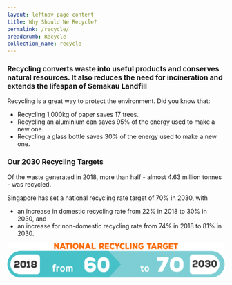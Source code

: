 ```yaml
---
layout: leftnav-page-content
title: Why Should We Recycle?
permalink: /recycle/
breadcrumb: Recycle
collection_name: recycle
---
```


### Recycling converts waste into useful products and conserves natural resources. It also reduces the need for incineration and extends the lifespan of Semakau Landfill

Recycling is a great way to protect the environment. Did you know that:

* Recycling 1,000kg of paper saves 17 trees.
* Recycling an aluminium can saves 95% of the energy used to make a new one.
* Recycling a glass bottle saves 30% of the energy used to make a new one.
 
### Our 2030 Recycling Targets

Of the waste generated in 2018, more than half - almost 4.63 million tonnes - was recycled. 

Singapore has set a national recycling rate target of 70% in 2030, with 
* an increase in domestic recycling rate from 22% in 2018 to 30% in 2030, and 
* an increase for non-domestic recycling rate from 74% in 2018 to 81% in 2030.

![Our recycling targets for 2030](/images/our-recycling-targets.png)



